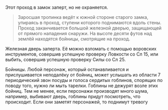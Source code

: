 Этот проход в замок заперт, но не охраняется. 

> Заросшая тропинка ведёт к южной стороне старого замка, упираясь в проход, ступени которого поднимаются вдоль стены. Проход заканчивается большой железной дверью, защищающей от прямого нападения снаружи. На высоте десяти футов над землёй находятся бойницы, смотрящие на проход. 

Железная дверь заперта. Её можно взломать с помощью воровских инструментов, совершив успешную проверку Ловкости со Сл 15, или выбить, совершив успешную проверку Силы со Сл 25. 

Бойницы. Любой персонаж, который останавливается и прислушивается неподалёку от бойниц, может услышать из области 7 периодический звон посуды и голоса сердитых гоблинов, спорящих по поводу того, нужно ли мыть тарелки. Гоблины не дежурят возле этих бойниц. Тем не менее, если персонажи производят много шума, например, выбивают дверь, гоблины придут посмотреть, что происходит. Если они заметят персонажей, то поднимут тревогу